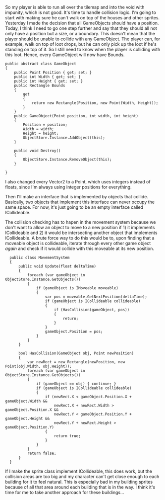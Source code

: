 So my player is able to run all over the tilemap and into the void with impunity, which is not good. It's time to handle collision logic. I'm going to start with making sure he can't walk on top of the houses and other sprites. Yesterday I made the decision that all GameObjects should have a position. Today, I think I need to go one step further and say that they should all not only have a position but a size, or a boundary. This doesn't mean that the player should be unable to collide with any GameObject. The player can, for example, walk on top of loot drops, but he can only pick up the loot if he's standing on top of it. So I still need to know when the player is colliding with this loot. Hence, every GameObject will now have Bounds.
```
public abstract class GameObject
{
    public Point Position { get; set; }
    public int Width { get; set; }
    public int Height { get; set; }
    public Rectangle Bounds
    {
        get
        {
            return new Rectangle(Position, new Point(Width, Height));
        }
    }
    public GameObject(Point position, int width, int height)
    {
        Position = position;
        Width = width; 
        Height = height;
        ObjectStore.Instance.AddObject(this);
    }

    public void Destroy()
    {
        ObjectStore.Instance.RemoveObject(this);
    }

}
```
I also changed every Vector2 to a Point, which uses integers instead of floats, since I'm always using integer positions for everything.

Then I'll make an interface that is implemented by objects that collide. Basically, two objects that implement this interface can never occupy the same space. For now, it's just going to be an empty interface called ICollideable.

The collision checking has to hapen in the movement system because we don't want to allow an object to move to a new position if 1) it implements ICollideable and 2) it would be intersecting another object that implements ICollideable. A brute force way to do this would be to, upon finding that a moveable object is collideable, iterate through every other game object *again* and check if it would collide with this moveable at its new position.
```
  public class MovementSystem
  {
      public void Update(float deltaTime)
      {
          foreach (var gameObject in ObjectStore.Instance.GetObjects())
          {
              if (gameObject is IMoveable moveable)
              {
                  var pos = moveable.GetNextPosition(deltaTime);
                  if (gameObject is ICollideable collideable)
                  {
                      if (HasCollision(gameObject, pos))
                      {
                          return;
                      }
                  }
                  gameObject.Position = pos;
              }
          }
      }

      bool HasCollision(GameObject obj, Point newPosition)
      {
          var newRect = new Rectangle(newPosition, new Point(obj.Width, obj.Height));
          foreach (var gameObject in ObjectStore.Instance.GetObjects())
          {
              if (gameObject == obj) { continue; }
              if (gameObject is ICollideable collideable)
              {
                  if (newRect.X < gameObject.Position.X + gameObject.Width &&
                      newRect.X + newRect.Width > gameObject.Position.X &&
                      newRect.Y < gameObject.Position.Y + gameObject.Height &&
                      newRect.Y + newRect.Height > gameObject.Position.Y)
                  {
                      return true;
                  }
              }
          }
          return false;
      }
  }
```
If I make the sprite class implement ICollideable, this does work, but the collision areas are too big and my character can't get close enough to each building for it to feel natural. This is especially bad in my building sprites because of all that area around each building that is in the way. I think it's time for me to take another approach for these buildings...
